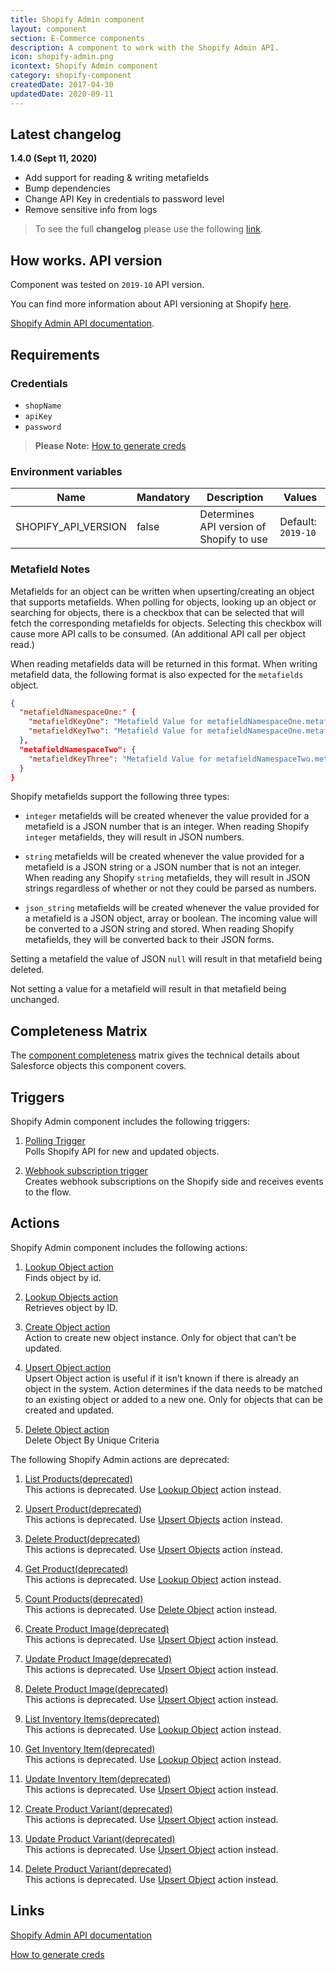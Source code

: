 ```yaml
---
title: Shopify Admin component
layout: component
section: E-Commerce components
description: A component to work with the Shopify Admin API.
icon: shopify-admin.png
icontext: Shopify Admin component
category: shopify-component
createdDate: 2017-04-30
updatedDate: 2020-09-11
---
```


## Latest changelog

**1.4.0 (Sept 11, 2020)**

* Add support for reading & writing metafields
* Bump dependencies
* Change API Key in credentials to password level
* Remove sensitive info from logs

> To see the full **changelog** please use the following [link](changelog).

## How works. API version

Component was tested on `2019-10` API version.

You can find more information about API versioning at Shopify [here](https://help.shopify.com/en/api/versioning).

[Shopify Admin API documentation](https://help.shopify.com/api/reference).

## Requirements

### Credentials

*   `shopName`
*   `apiKey`
*   `password`

> **Please Note:** [How to generate creds](https://shopify.dev/tutorials/authenticate-a-private-app-with-shopify-admin#generate-credentials-from-the-shopify-admin)

### Environment variables

| Name | Mandatory | Description | Values |
|---------------------|-------|------------------------------------------|--------------------|
| SHOPIFY_API_VERSION | false | Determines API version of Shopify to use | Default: `2019-10` |

### Metafield Notes

Metafields for an object can be written when upserting/creating an object that supports metafields. When polling for objects, looking up an object or searching for objects, there is a checkbox that can be selected that will fetch the corresponding metafields for objects. Selecting this checkbox will cause more API calls to be consumed. (An additional API call per object read.)

When reading metafields data will be returned in this format. When writing metafield data, the following format is also expected for the `metafields` object.

```json
{
  "metafieldNamespaceOne:" {
    "metafieldKeyOne": "Metafield Value for metafieldNamespaceOne.metafieldKeyOne",
    "metafieldKeyTwo": "Metafield Value for metafieldNamespaceOne.metafieldKeyTwo"
  },
  "metafieldNamespaceTwo": {
    "metafieldKeyThree": "Metafield Value for metafieldNamespaceTwo.metafieldKeyThree"
  }
}
```

Shopify metafields support the following three types:

  * `integer` metafields will be created whenever the value provided for a metafield is a JSON number that is an integer. When reading Shopify `integer` metafields, they will result in JSON numbers.

  * `string` metafields will be created whenever the value provided for a metafield is a JSON string or a JSON number that is not an integer. When reading any Shopify `string` metafields, they will result in JSON strings regardless of whether or not they could be parsed as numbers.

  * `json_string` metafields will be created whenever the value provided for a metafield is a JSON object, array or boolean. The incoming value will be converted to a JSON string and stored. When reading Shopify metafields, they will be converted back to their JSON forms.

Setting a metafield the value of JSON `null` will result in that metafield being deleted.

Not setting a value for a metafield will result in that metafield being unchanged.

## Completeness Matrix

The [component completeness](completeness-matrix) matrix gives the technical
details about Salesforce objects this component covers.

## Triggers

Shopify Admin component includes the following triggers:

  1. [Polling Trigger](/components/shopify-admin/triggers#polling-trigger)  
  Polls Shopify API for new and updated objects.

  2. [Webhook subscription trigger](/components/shopify-admin/triggers#webhook-subscription)  
  Creates webhook subscriptions on the Shopify side and receives events to the flow.

## Actions

Shopify Admin component includes the following actions:

  1. [Lookup Object action](/components/shopify-admin/actions#lookup-object)                                                           
  Finds object by id.

  2. [Lookup Objects action](/components/shopify-admin/actions#lookup-objects)                                                           
  Retrieves object by ID.

  3. [Create Object action](/components/shopify-admin/actions#create-object)                                                           
  Action to create new object instance. Only for object that can’t be updated.

  4. [Upsert Object action](/components/shopify-admin/actions#upsert-object)                                                           
  Upsert Object action is useful if it isn’t known if there is already an object in the system. Action determines if the data needs to be matched to an existing object or added to a new one. Only for objects that can be created and updated.

  5. [Delete Object action](/components/shopify-admin/actions#delete-object)                                                           
  Delete Object By Unique Criteria

The following Shopify Admin actions are deprecated:

  1. [List Products(deprecated)](/components/shopify-admin/actions#list-productsdeprecated)                                                           
  This actions is deprecated. Use [Lookup Object](/components/shopify-admin/actions#lookup-object) action instead.

  2. [Upsert Product(deprecated)](/components/shopify-admin/actions#upsert-productdeprecated)                                                           
  This actions is deprecated. Use [Upsert Objects](/components/shopify-admin/actions#upsert-object) action instead.

  3. [Delete Product(deprecated)](/components/shopify-admin/actions#delete-productdeprecated)                                                           
  This actions is deprecated. Use [Upsert Objects](/components/shopify-admin/actions#delete-object) action instead.

  4. [Get Product(deprecated)](/components/shopify-admin/actions#get-productdeprecated)                                                           
  This actions is deprecated. Use [Lookup Object](/components/shopify-admin/actions#lookup-object) action instead.

  5. [Count Products(deprecated)](/components/shopify-admin/actions#count-productsdeprecated)                                                           
  This actions is deprecated. Use [Delete Object](/components/shopify-admin/actions#delete-object) action instead.

  6. [Create Product Image(deprecated)](/components/shopify-admin/actions#create-product-imagedeprecated)                                                           
  This actions is deprecated. Use [Upsert Object](/components/shopify-admin/actions#upsert-object) action instead.

  7. [Update Product Image(deprecated)](/components/shopify-admin/actions#update-product-imagedeprecated)                                                           
  This actions is deprecated. Use [Upsert Object](/components/shopify-admin/actions#upsert-object) action instead.

  8. [Delete Product Image(deprecated)](/components/shopify-admin/actions#delete-product-imagedeprecated)                                                           
  This actions is deprecated. Use [Upsert Object](/components/shopify-admin/actions#upsert-object) action instead.

  9. [List Inventory Items(deprecated)](/components/shopify-admin/actions#list-inventory-itemsdeprecated)                                                           
  This actions is deprecated. Use [Lookup Object](/components/shopify-admin/actions#lookup-object) action instead.

  10. [Get Inventory Item(deprecated)](/components/shopify-admin/actions#get-inventory-itemdeprecated)                                                           
  This actions is deprecated. Use [Lookup Object](/components/shopify-admin/actions#lookup-object) action instead.

  11. [Update Inventory Item(deprecated)](/components/shopify-admin/actions#update-inventory-itemdeprecated)                                                           
  This actions is deprecated. Use [Upsert Object](/components/shopify-admin/actions#upsert-object) action instead.

  12. [Create Product Variant(deprecated)](/components/shopify-admin/actions#create-product-variantdeprecated)                                                           
  This actions is deprecated. Use [Upsert Object](/components/shopify-admin/actions#upsert-object) action instead.

  13. [Update Product Variant(deprecated)](/components/shopify-admin/actions#update-product-variantdeprecated)                                                           
  This actions is deprecated. Use [Upsert Object](/components/shopify-admin/actions#upsert-object) action instead.

  14. [Delete Product Variant(deprecated)](/components/shopify-admin/actions#delete-product-variantdeprecated)                                                           
  This actions is deprecated. Use [Upsert Object](/components/shopify-admin/actions#upsert-object) action instead.

## Links

[Shopify Admin API documentation](https://help.shopify.com/api/reference)

[How to generate creds](https://shopify.dev/tutorials/authenticate-a-private-app-with-shopify-admin#generate-credentials-from-the-shopify-admin)
